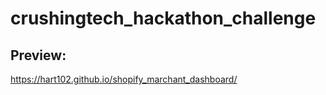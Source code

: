 # crushingtech_hackathon_challenge

## Preview:
https://hart102.github.io/shopify_marchant_dashboard/
